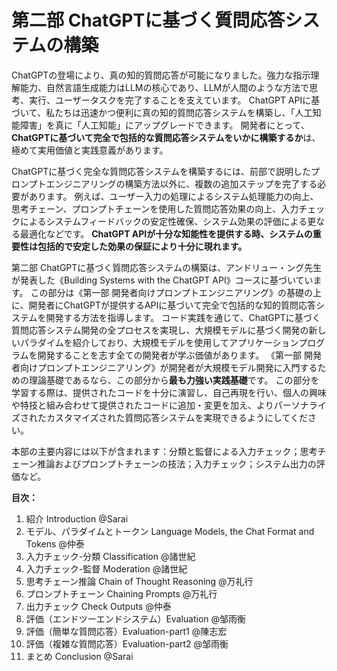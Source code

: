 # 第二部 ChatGPTに基づく質問応答システムの構築

ChatGPTの登場により、真の知的質問応答が可能になりました。強力な指示理解能力、自然言語生成能力はLLMの核心であり、LLMが人間のような方法で思考、実行、ユーザータスクを完了することを支えています。
ChatGPT APIに基づいて、私たちは迅速かつ便利に真の知的質問応答システムを構築し、「人工知能障害」を真に「人工知能」にアップグレードできます。
開発者にとって、**ChatGPTに基づいて完全で包括的な質問応答システムをいかに構築するか**は、極めて実用価値と実践意義があります。

ChatGPTに基づく完全な質問応答システムを構築するには、前部で説明したプロンプトエンジニアリングの構築方法以外に、複数の追加ステップを完了する必要があります。
例えば、ユーザー入力の処理によるシステム処理能力の向上、思考チェーン、プロンプトチェーンを使用した質問応答効果の向上、入力チェックによるシステムフィードバックの安定性確保、システム効果の評価による更なる最適化などです。
**ChatGPT APIが十分な知能性を提供する時、システムの重要性は包括的で安定した効果の保証により十分に現れます。**

第二部 ChatGPTに基づく質問応答システムの構築は、アンドリュー・ング先生が発表した《Building Systems with the ChatGPT API》コースに基づいています。
この部分は《第一部 開発者向けプロンプトエンジニアリング》の基礎の上に、開発者にChatGPTが提供するAPIに基づいて完全で包括的な知的質問応答システムを開発する方法を指導します。
コード実践を通じて、ChatGPTに基づく質問応答システム開発の全プロセスを実現し、大規模モデルに基づく開発の新しいパラダイムを紹介しており、大規模モデルを使用してアプリケーションプログラムを開発することを志す全ての開発者が学ぶ価値があります。
《第一部 開発者向けプロンプトエンジニアリング》が開発者が大規模モデル開発に入門するための理論基礎であるなら、この部分から**最も力強い実践基礎**です。
この部分を学習する際は、提供されたコードを十分に演習し、自己再現を行い、個人の興味や特技と組み合わせて提供されたコードに追加・変更を加え、よりパーソナライズされたカスタマイズされた質問応答システムを実現できるようにしてください。

本部の主要内容には以下が含まれます：分類と監督による入力チェック；思考チェーン推論およびプロンプトチェーンの技法；入力チェック；システム出力の評価など。

**目次：**

1. 紹介 Introduction @Sarai
2. モデル、パラダイムとトークン Language Models, the Chat Format and Tokens @仲泰
3. 入力チェック-分類 Classification @諸世紀
4. 入力チェック-監督 Moderation @諸世紀
5. 思考チェーン推論 Chain of Thought Reasoning @万礼行
6. プロンプトチェーン Chaining Prompts @万礼行
7. 出力チェック Check Outputs @仲泰
8. 評価（エンドツーエンドシステム）Evaluation @邹雨衡
9. 評価（簡単な質問応答）Evaluation-part1 @陳志宏
10. 評価（複雑な質問応答）Evaluation-part2 @邹雨衡
11. まとめ Conclusion @Sarai
